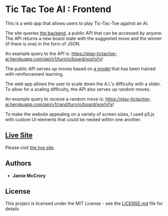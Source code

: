 # Tic Tac Toe AI : Frontend

This is a web app that allows users to play Tic-Tac-Toe against an AI.

The site queries [the backend](https://github.com/jamiejamiebobamie/tictactoe_backend), a public API that can be accessed by anyone. The API returns a new board state with the suggested move and the winner (if there is one) in the form of JSON.

An example query to the API is: https://play-tictactoe-ai.herokuapp.com/api/v1/turn/o/board/xox!o!!x!

The public API serves up moves based on [a model](https://github.com/jamiejamiebobamie/tictactoe_ai) that has been trained with reinforcement learning.

The web app allows the user to scale down the A.I.'s difficulty with a slider.
To allow for a scaling difficulty, the API also serves up random moves.

An example query to receive a random move is: https://play-tictactoe-ai.herokuapp.com/api/v1/rand/turn/o/board/xox!o!!x!

To make the website appealing on a variety of screen sizes, I used p5.js with custom UI elements that could be nested within one another.

## [Live Site](https://tictactoe-play.herokuapp.com)
Please visit [the live site](https://tictactoe-play.herokuapp.com).

## Authors

* **Jamie McCrory**

## License

This project is licensed under the MIT License - see the [LICENSE.md](LICENSE.md) file for details
